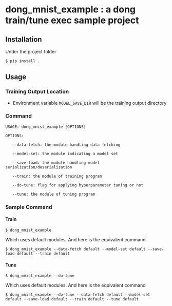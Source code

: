 # dong_mnist_example : a dong train/tune exec sample project
## Installation
Under the project folder
```sh
$ pip install .
```

## Usage
### Training Output Location
- Environment variable ```MODEL_SAVE_DIR``` will be the training output directory
### Command
```shell
USAGE: dong_mnist_example [OPTIONS]

OPTIONS:

   --data-fetch: the module handling data fetching

   --model-set: the module indicating a model set
   
   --save-load: the module handling model serialization/deserialization
   
   --train: the module of training program
   
   --do-tune: flag for applying hyperparameter tuning or not
   
   --tune: the module of tuning program
```
### Sample Command
#### Train
```shell
$ dong_mnist_example 
```
Which uses default modules.
And here is the equivalent command
```shell
$ dong_mnist_example --data-fetch default --model-set default --save-load default --train default
```
#### Tune
```shell
$ dong_mnist_example --do-tune
```
Which uses default modules.
And here is the equivalent command
```shell
$ dong_mnist_example --do-tune --data-fetch default --model-set default --save-load default --train default --tune default
```

